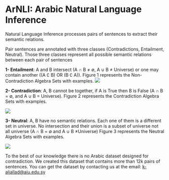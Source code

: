 # ArNLI: Arabic Natural Language Inference
Natural Language Inference processes pairs of sentences to extract their semantic relations. 

Pair sentences are annotated with three classes (Contradictions, Entailment, Neutral). Those three classes represent all possible semantic relations between each pair of sentences

**1- Entailment**: A and B intersect (A  ∩ B ≠ ∅, A ∪ B  ≠  Universe) or one may contain another ((A ∁ B) OR (B ∁ A)). Figure 1 represents the Non-Contradiction Algebra Sets with examples.
![](file:///C:/Users/ASUS/Desktop/fig1.png)

**2- Contradiction**: A, B cannot be together, if A is True then B is False (A  ∩ B = ∅, and A ∪ B = Universe). Figure 2 represents the Contradiction Algebra Sets with examples.

![](file:///C:/Users/ASUS/Desktop/fig2.JPG)

**3- Neutral**: A, B have no semantic relations. Each one of them is a different set in universe. No intersection and their union is a subset of universe not all universe (A ∩ B = ∅ and A ∪ B ≠Universe) Figure 3 represents the Neutral Algebra Sets with examples.  

![](file:///C:/Users/ASUS/Desktop/fig3.png)


To the best of our knowledge there is no Arabic dataset designed for contradiction. We created this dataset that contains more than 12k pairs of sentences.
You can get the dataset by contacting us at the email: k-aljallad@aiu.edu.sy
